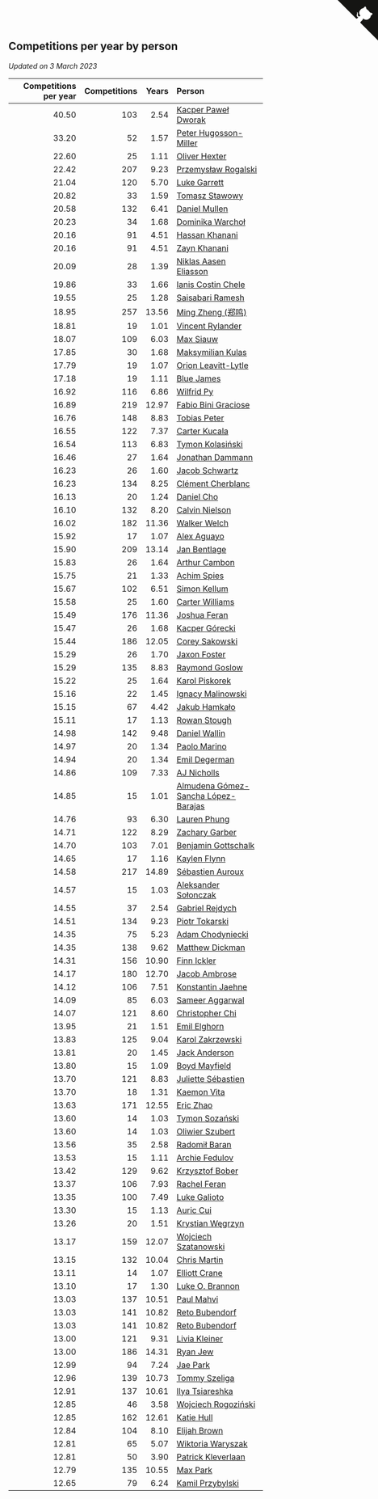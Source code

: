 ## Competitions per year by person

*Updated on  3 March 2023*

| Competitions per year | Competitions | Years | Person |
| ---: | ---: | ---: | :--- |
| 40.50 | 103 | 2.54 | [Kacper Paweł Dworak](https://www.worldcubeassociation.org/persons/2020DWOR01) |
| 33.20 | 52 | 1.57 | [Peter Hugosson-Miller](https://www.worldcubeassociation.org/persons/2021HUGO01) |
| 22.60 | 25 | 1.11 | [Oliver Hexter](https://www.worldcubeassociation.org/persons/2022HEXT01) |
| 22.42 | 207 | 9.23 | [Przemysław Rogalski](https://www.worldcubeassociation.org/persons/2013ROGA02) |
| 21.04 | 120 | 5.70 | [Luke Garrett](https://www.worldcubeassociation.org/persons/2017GARR05) |
| 20.82 | 33 | 1.59 | [Tomasz Stawowy](https://www.worldcubeassociation.org/persons/2021STAW01) |
| 20.58 | 132 | 6.41 | [Daniel Mullen](https://www.worldcubeassociation.org/persons/2016MULL04) |
| 20.23 | 34 | 1.68 | [Dominika Warchoł](https://www.worldcubeassociation.org/persons/2021WARC01) |
| 20.16 | 91 | 4.51 | [Hassan Khanani](https://www.worldcubeassociation.org/persons/2018KHAN26) |
| 20.16 | 91 | 4.51 | [Zayn Khanani](https://www.worldcubeassociation.org/persons/2018KHAN28) |
| 20.09 | 28 | 1.39 | [Niklas Aasen Eliasson](https://www.worldcubeassociation.org/persons/2021ELIA01) |
| 19.86 | 33 | 1.66 | [Ianis Costin Chele](https://www.worldcubeassociation.org/persons/2021CHEL01) |
| 19.55 | 25 | 1.28 | [Saisabari Ramesh](https://www.worldcubeassociation.org/persons/2021RAME01) |
| 18.95 | 257 | 13.56 | [Ming Zheng (郑鸣)](https://www.worldcubeassociation.org/persons/2009ZHEN11) |
| 18.81 | 19 | 1.01 | [Vincent Rylander](https://www.worldcubeassociation.org/persons/2022RYLA01) |
| 18.07 | 109 | 6.03 | [Max Siauw](https://www.worldcubeassociation.org/persons/2017SIAU02) |
| 17.85 | 30 | 1.68 | [Maksymilian Kulas](https://www.worldcubeassociation.org/persons/2021KULA02) |
| 17.79 | 19 | 1.07 | [Orion Leavitt-Lytle](https://www.worldcubeassociation.org/persons/2022LEAV01) |
| 17.18 | 19 | 1.11 | [Blue James](https://www.worldcubeassociation.org/persons/2022JAME01) |
| 16.92 | 116 | 6.86 | [Wilfrid Py](https://www.worldcubeassociation.org/persons/2016PYWI01) |
| 16.89 | 219 | 12.97 | [Fabio Bini Graciose](https://www.worldcubeassociation.org/persons/2010GRAC02) |
| 16.76 | 148 | 8.83 | [Tobias Peter](https://www.worldcubeassociation.org/persons/2014PETE03) |
| 16.55 | 122 | 7.37 | [Carter Kucala](https://www.worldcubeassociation.org/persons/2015KUCA01) |
| 16.54 | 113 | 6.83 | [Tymon Kolasiński](https://www.worldcubeassociation.org/persons/2016KOLA02) |
| 16.46 | 27 | 1.64 | [Jonathan Dammann](https://www.worldcubeassociation.org/persons/2021DAMM01) |
| 16.23 | 26 | 1.60 | [Jacob Schwartz](https://www.worldcubeassociation.org/persons/2021SCHW01) |
| 16.23 | 134 | 8.25 | [Clément Cherblanc](https://www.worldcubeassociation.org/persons/2014CHER05) |
| 16.13 | 20 | 1.24 | [Daniel Cho](https://www.worldcubeassociation.org/persons/2021CHOD01) |
| 16.10 | 132 | 8.20 | [Calvin Nielson](https://www.worldcubeassociation.org/persons/2014NIEL03) |
| 16.02 | 182 | 11.36 | [Walker Welch](https://www.worldcubeassociation.org/persons/2011WELC01) |
| 15.92 | 17 | 1.07 | [Alex Aguayo](https://www.worldcubeassociation.org/persons/2022AGUA01) |
| 15.90 | 209 | 13.14 | [Jan Bentlage](https://www.worldcubeassociation.org/persons/2010BENT01) |
| 15.83 | 26 | 1.64 | [Arthur Cambon](https://www.worldcubeassociation.org/persons/2021CAMB01) |
| 15.75 | 21 | 1.33 | [Achim Spies](https://www.worldcubeassociation.org/persons/2021SPIE01) |
| 15.67 | 102 | 6.51 | [Simon Kellum](https://www.worldcubeassociation.org/persons/2016KELL12) |
| 15.58 | 25 | 1.60 | [Carter Williams](https://www.worldcubeassociation.org/persons/2021WILL06) |
| 15.49 | 176 | 11.36 | [Joshua Feran](https://www.worldcubeassociation.org/persons/2011FERA01) |
| 15.47 | 26 | 1.68 | [Kacper Górecki](https://www.worldcubeassociation.org/persons/2021GORE01) |
| 15.44 | 186 | 12.05 | [Corey Sakowski](https://www.worldcubeassociation.org/persons/2011SAKO01) |
| 15.29 | 26 | 1.70 | [Jaxon Foster](https://www.worldcubeassociation.org/persons/2021FOST01) |
| 15.29 | 135 | 8.83 | [Raymond Goslow](https://www.worldcubeassociation.org/persons/2014GOSL01) |
| 15.22 | 25 | 1.64 | [Karol Piskorek](https://www.worldcubeassociation.org/persons/2021PISK01) |
| 15.16 | 22 | 1.45 | [Ignacy Malinowski](https://www.worldcubeassociation.org/persons/2021MALI02) |
| 15.15 | 67 | 4.42 | [Jakub Hamkało](https://www.worldcubeassociation.org/persons/2018HAMK01) |
| 15.11 | 17 | 1.13 | [Rowan Stough](https://www.worldcubeassociation.org/persons/2022STOU01) |
| 14.98 | 142 | 9.48 | [Daniel Wallin](https://www.worldcubeassociation.org/persons/2013WALL03) |
| 14.97 | 20 | 1.34 | [Paolo Marino](https://www.worldcubeassociation.org/persons/2021MARI04) |
| 14.94 | 20 | 1.34 | [Emil Degerman](https://www.worldcubeassociation.org/persons/2021DEGE01) |
| 14.86 | 109 | 7.33 | [AJ Nicholls](https://www.worldcubeassociation.org/persons/2015NICH04) |
| 14.85 | 15 | 1.01 | [Almudena Gómez-Sancha López-Barajas](https://www.worldcubeassociation.org/persons/2022GOME03) |
| 14.76 | 93 | 6.30 | [Lauren Phung](https://www.worldcubeassociation.org/persons/2016PHUN02) |
| 14.71 | 122 | 8.29 | [Zachary Garber](https://www.worldcubeassociation.org/persons/2014GARB01) |
| 14.70 | 103 | 7.01 | [Benjamin Gottschalk](https://www.worldcubeassociation.org/persons/2016GOTT01) |
| 14.65 | 17 | 1.16 | [Kaylen Flynn](https://www.worldcubeassociation.org/persons/2022FLYN01) |
| 14.58 | 217 | 14.89 | [Sébastien Auroux](https://www.worldcubeassociation.org/persons/2008AURO01) |
| 14.57 | 15 | 1.03 | [Aleksander Sołonczak](https://www.worldcubeassociation.org/persons/2022SOLO01) |
| 14.55 | 37 | 2.54 | [Gabriel Rejdych](https://www.worldcubeassociation.org/persons/2020REJD01) |
| 14.51 | 134 | 9.23 | [Piotr Tokarski](https://www.worldcubeassociation.org/persons/2013TOKA01) |
| 14.35 | 75 | 5.23 | [Adam Chodyniecki](https://www.worldcubeassociation.org/persons/2017CHOD02) |
| 14.35 | 138 | 9.62 | [Matthew Dickman](https://www.worldcubeassociation.org/persons/2013DICK01) |
| 14.31 | 156 | 10.90 | [Finn Ickler](https://www.worldcubeassociation.org/persons/2012ICKL01) |
| 14.17 | 180 | 12.70 | [Jacob Ambrose](https://www.worldcubeassociation.org/persons/2010AMBR01) |
| 14.12 | 106 | 7.51 | [Konstantin Jaehne](https://www.worldcubeassociation.org/persons/2015JAEH01) |
| 14.09 | 85 | 6.03 | [Sameer Aggarwal](https://www.worldcubeassociation.org/persons/2017AGGA01) |
| 14.07 | 121 | 8.60 | [Christopher Chi](https://www.worldcubeassociation.org/persons/2014CHIC01) |
| 13.95 | 21 | 1.51 | [Emil Elghorn](https://www.worldcubeassociation.org/persons/2021ELGH01) |
| 13.83 | 125 | 9.04 | [Karol Zakrzewski](https://www.worldcubeassociation.org/persons/2014ZAKR01) |
| 13.81 | 20 | 1.45 | [Jack Anderson](https://www.worldcubeassociation.org/persons/2021ANDE05) |
| 13.80 | 15 | 1.09 | [Boyd Mayfield](https://www.worldcubeassociation.org/persons/2022MAYF01) |
| 13.70 | 121 | 8.83 | [Juliette Sébastien](https://www.worldcubeassociation.org/persons/2014SEBA01) |
| 13.70 | 18 | 1.31 | [Kaemon Vita](https://www.worldcubeassociation.org/persons/2021VITA01) |
| 13.63 | 171 | 12.55 | [Eric Zhao](https://www.worldcubeassociation.org/persons/2010ZHAO19) |
| 13.60 | 14 | 1.03 | [Tymon Sozański](https://www.worldcubeassociation.org/persons/2022SOZA01) |
| 13.60 | 14 | 1.03 | [Oliwier Szubert](https://www.worldcubeassociation.org/persons/2022SZUB01) |
| 13.56 | 35 | 2.58 | [Radomił Baran](https://www.worldcubeassociation.org/persons/2020BARA02) |
| 13.53 | 15 | 1.11 | [Archie Fedulov](https://www.worldcubeassociation.org/persons/2022FEDU01) |
| 13.42 | 129 | 9.62 | [Krzysztof Bober](https://www.worldcubeassociation.org/persons/2013BOBE01) |
| 13.37 | 106 | 7.93 | [Rachel Feran](https://www.worldcubeassociation.org/persons/2015FERA01) |
| 13.35 | 100 | 7.49 | [Luke Galioto](https://www.worldcubeassociation.org/persons/2015GALI02) |
| 13.30 | 15 | 1.13 | [Auric Cui](https://www.worldcubeassociation.org/persons/2022CUIA01) |
| 13.26 | 20 | 1.51 | [Krystian Węgrzyn](https://www.worldcubeassociation.org/persons/2021WEGR01) |
| 13.17 | 159 | 12.07 | [Wojciech Szatanowski](https://www.worldcubeassociation.org/persons/2011SZAT01) |
| 13.15 | 132 | 10.04 | [Chris Martin](https://www.worldcubeassociation.org/persons/2013MART03) |
| 13.11 | 14 | 1.07 | [Elliott Crane](https://www.worldcubeassociation.org/persons/2022CRAN01) |
| 13.10 | 17 | 1.30 | [Luke O. Brannon](https://www.worldcubeassociation.org/persons/2021BRAN02) |
| 13.03 | 137 | 10.51 | [Paul Mahvi](https://www.worldcubeassociation.org/persons/2012MAHV01) |
| 13.03 | 141 | 10.82 | [Reto Bubendorf](https://www.worldcubeassociation.org/persons/2012BUBE01) |
| 13.03 | 141 | 10.82 | [Reto Bubendorf](https://www.worldcubeassociation.org/persons/2012BUBE01) |
| 13.00 | 121 | 9.31 | [Livia Kleiner](https://www.worldcubeassociation.org/persons/2013KLEI03) |
| 13.00 | 186 | 14.31 | [Ryan Jew](https://www.worldcubeassociation.org/persons/2008JEWR01) |
| 12.99 | 94 | 7.24 | [Jae Park](https://www.worldcubeassociation.org/persons/2015PARK24) |
| 12.96 | 139 | 10.73 | [Tommy Szeliga](https://www.worldcubeassociation.org/persons/2012SZEL01) |
| 12.91 | 137 | 10.61 | [Ilya Tsiareshka](https://www.worldcubeassociation.org/persons/2012TERE01) |
| 12.85 | 46 | 3.58 | [Wojciech Rogoziński](https://www.worldcubeassociation.org/persons/2019ROGO04) |
| 12.85 | 162 | 12.61 | [Katie Hull](https://www.worldcubeassociation.org/persons/2010HULL01) |
| 12.84 | 104 | 8.10 | [Elijah Brown](https://www.worldcubeassociation.org/persons/2015BROW03) |
| 12.81 | 65 | 5.07 | [Wiktoria Waryszak](https://www.worldcubeassociation.org/persons/2018WARY01) |
| 12.81 | 50 | 3.90 | [Patrick Kleverlaan](https://www.worldcubeassociation.org/persons/2019KLEV01) |
| 12.79 | 135 | 10.55 | [Max Park](https://www.worldcubeassociation.org/persons/2012PARK03) |
| 12.65 | 79 | 6.24 | [Kamil Przybylski](https://www.worldcubeassociation.org/persons/2016PRZY01) |


<a href="https://github.com/jonatanklosko/wca_statistics" class="github-corner" aria-label="View source on Github"><svg width="80" height="80" viewBox="0 0 250 250" style="fill:#151513; color:#fff; position: absolute; top: 0; border: 0; right: 0;" aria-hidden="true"><path d="M0,0 L115,115 L130,115 L142,142 L250,250 L250,0 Z"></path><path d="M128.3,109.0 C113.8,99.7 119.0,89.6 119.0,89.6 C122.0,82.7 120.5,78.6 120.5,78.6 C119.2,72.0 123.4,76.3 123.4,76.3 C127.3,80.9 125.5,87.3 125.5,87.3 C122.9,97.6 130.6,101.9 134.4,103.2" fill="currentColor" style="transform-origin: 130px 106px;" class="octo-arm"></path><path d="M115.0,115.0 C114.9,115.1 118.7,116.5 119.8,115.4 L133.7,101.6 C136.9,99.2 139.9,98.4 142.2,98.6 C133.8,88.0 127.5,74.4 143.8,58.0 C148.5,53.4 154.0,51.2 159.7,51.0 C160.3,49.4 163.2,43.6 171.4,40.1 C171.4,40.1 176.1,42.5 178.8,56.2 C183.1,58.6 187.2,61.8 190.9,65.4 C194.5,69.0 197.7,73.2 200.1,77.6 C213.8,80.2 216.3,84.9 216.3,84.9 C212.7,93.1 206.9,96.0 205.4,96.6 C205.1,102.4 203.0,107.8 198.3,112.5 C181.9,128.9 168.3,122.5 157.7,114.1 C157.9,116.9 156.7,120.9 152.7,124.9 L141.0,136.5 C139.8,137.7 141.6,141.9 141.8,141.8 Z" fill="currentColor" class="octo-body"></path></svg></a><style>.github-corner:hover .octo-arm{animation:octocat-wave 560ms ease-in-out}@keyframes octocat-wave{0%,100%{transform:rotate(0)}20%,60%{transform:rotate(-25deg)}40%,80%{transform:rotate(10deg)}}@media (max-width:500px){.github-corner:hover .octo-arm{animation:none}.github-corner .octo-arm{animation:octocat-wave 560ms ease-in-out}}</style>

